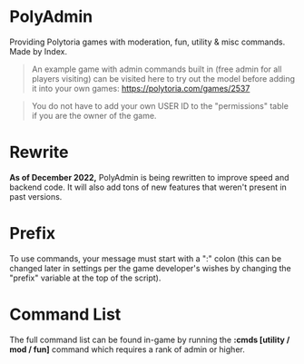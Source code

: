 # PolyAdmin
Providing Polytoria games with moderation, fun, utility & misc commands. Made by Index.

> An example game with admin commands built in (free admin for all players visiting) can be visited here to try out the model before adding it into your own games: https://polytoria.com/games/2537

> You do not have to add your own USER ID to the "permissions" table if you are the owner of the game.

# Rewrite
**As of December 2022,** PolyAdmin is being rewritten to improve speed and backend code. It will also add tons of new features that weren't present in past versions.

# Prefix
To use commands, your message must start with a ":" colon (this can be changed later in settings per the game developer's wishes by changing the "prefix" variable at the top of the script).

# Command List
The full command list can be found in-game by running the **:cmds [utility / mod / fun]** command which requires a rank of admin or higher.
